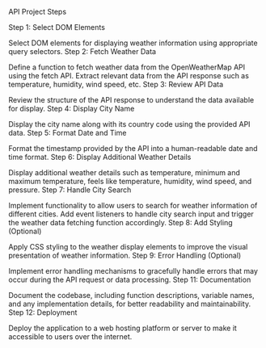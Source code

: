 API Project Steps

Step 1: Select DOM Elements

Select DOM elements for displaying weather information using appropriate query selectors.
Step 2: Fetch Weather Data

Define a function to fetch weather data from the OpenWeatherMap API using the fetch API.
Extract relevant data from the API response such as temperature, humidity, wind speed, etc.
Step 3: Review API Data

Review the structure of the API response to understand the data available for display.
Step 4: Display City Name

Display the city name along with its country code using the provided API data.
Step 5: Format Date and Time

Format the timestamp provided by the API into a human-readable date and time format.
Step 6: Display Additional Weather Details

Display additional weather details such as temperature, minimum and maximum temperature, feels like temperature, humidity, wind speed, and pressure.
Step 7: Handle City Search

Implement functionality to allow users to search for weather information of different cities.
Add event listeners to handle city search input and trigger the weather data fetching function accordingly.
Step 8: Add Styling (Optional)

Apply CSS styling to the weather display elements to improve the visual presentation of weather information.
Step 9: Error Handling (Optional)

Implement error handling mechanisms to gracefully handle errors that may occur during the API request or data processing.
Step 11: Documentation

Document the codebase, including function descriptions, variable names, and any implementation details, for better readability and maintainability.
Step 12: Deployment

Deploy the application to a web hosting platform or server to make it accessible to users over the internet.